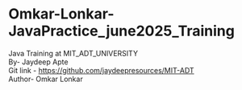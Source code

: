 # Omkar-Lonkar-JavaPractice_june2025_Training
Java Training at MIT_ADT_UNIVERSITY
<br>
By- Jaydeep Apte
<br> Git link - https://github.com/jaydeepresources/MIT-ADT<br>
Author- Omkar Lonkar
